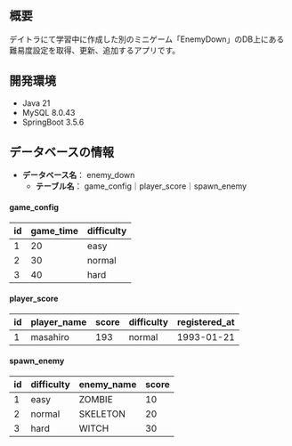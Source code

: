 ## 概要
デイトラにて学習中に作成した別のミニゲーム「EnemyDown」のDB上にある難易度設定を取得、更新、追加するアプリです。

## 開発環境
- Java 21
- MySQL 8.0.43
- SpringBoot 3.5.6

## データベースの情報
- **データベース名**： enemy_down
  - **テーブル名**： game_config｜player_score｜spawn_enemy
#### game_config
| id | game_time | difficulty |
| ---- | ---- | ---- |
| 1 | 20 | easy |
| 2 | 30 | normal |
| 3 | 40 | hard |

#### player_score
| id | player_name | score | difficulty | registered_at |
| ---- | ---- | ---- | ---- | ---- |
| 1 | masahiro | 193 | normal | 1993-01-21 |

#### spawn_enemy
| id | difficulty | enemy_name | score |
| ---- | ---- | ---- | ---- |
| 1 | easy | ZOMBIE | 10 |
| 2 | normal| SKELETON | 20 |
| 3 | hard| WITCH | 30 |
